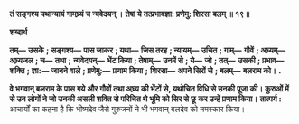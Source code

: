 **तं सङ्गश्य यथान्यायं गामघ्र्यं च न्यवेदयन् ।** **तेषां ये तत्प्रभावज्ञा: प्रणेमु: शिरसा बलम् ॥ १९॥** 

**शब्दार्थ** 

**तम्—** **उसके** **; सङ्गश्य—** **पास जाकर** **; यथा—** **जिस तरह** **; न्यायम्—** **उचित** **; गाम्—** **गौवें** **; अघ्र्यम्—** **अघ्र्यजल** **; च—** **तथा** **;** **न्यवेदयन्—** **भेंट किया** **; तेषाम्—** **उनमें से** **; ये—** **जो** **; तत्—** **उसकी** **; प्रभाव—** **शक्ति** **; ज्ञा:—** **जानने वाले** **; प्रणेमु:—** **प्रणाम किया** **;** **शिरसा—** **अपने सिरों से** **; बलम्—** **बलराम को।** **.** 

**वे भगवान् बलराम के पास गये और गौवों तथा अघ्र्य की भेंटों से, यथोचित विधि से उनकी** **पूजा की। कुरुओं में से उन लोगों ने जो उनकी असली शक्ति से परिचित थे भूमि को सिर से छू** **कर उन्हें प्रणाम किया।** **तात्पर्य :** आचार्यों का कहना है कि भीष्मदेव जैसे गुरुजनों ने भी भगवान् बलदेव को नमस्कार किया।  
